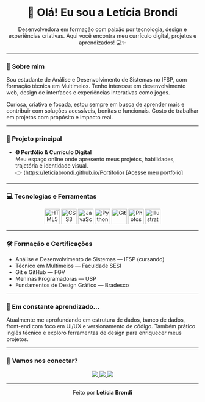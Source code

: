 <h1 align="center">👋 Olá! Eu sou a Letícia Brondi</h1>

<p align="center">Desenvolvedora em formação com paixão por tecnologia, design e experiências criativas. Aqui você encontra meu currículo digital, projetos e aprendizados! 💻✨</p>

---

### 🧭 Sobre mim

Sou estudante de Análise e Desenvolvimento de Sistemas no IFSP, com formação técnica em Multimeios. Tenho interesse em desenvolvimento web, design de interfaces e experiências interativas como jogos.

Curiosa, criativa e focada, estou sempre em busca de aprender mais e contribuir com soluções acessíveis, bonitas e funcionais. Gosto de trabalhar em projetos com propósito e impacto real.

---

### 📌 Projeto principal

- <strong>🌐 Portfólio & Currículo Digital</strong>  
Meu espaço online onde apresento meus projetos, habilidades, trajetória e identidade visual.  
👉 (https://leticiabrondi.github.io/Portifolio) [Acesse meu portfólio]

---

### 💻 Tecnologias e Ferramentas

<div align="center">
  <img src="https://cdn.jsdelivr.net/gh/devicons/devicon/icons/html5/html5-original.svg" height="40" alt="HTML5" />
  <img src="https://cdn.jsdelivr.net/gh/devicons/devicon/icons/css3/css3-original.svg" height="40" alt="CSS3" />
  <img src="https://cdn.jsdelivr.net/gh/devicons/devicon/icons/javascript/javascript-original.svg" height="40" alt="JavaScript"/>
  <img src="https://cdn.jsdelivr.net/gh/devicons/devicon/icons/python/python-original.svg" height="40" alt="Python"/>
  <img src="https://cdn.jsdelivr.net/gh/devicons/devicon/icons/git/git-original.svg" height="40" alt="Git"/>
  <img src="https://cdn.jsdelivr.net/gh/devicons/devicon/icons/photoshop/photoshop-plain.svg" height="40" alt="Photoshop"/>
  <img src="https://cdn.jsdelivr.net/gh/devicons/devicon/icons/illustrator/illustrator-plain.svg" height="40" alt="Illustrator"/>
</div>

---

### 🛠️ Formação e Certificações

- Análise e Desenvolvimento de Sistemas — IFSP (cursando)  
- Técnico em Multimeios — Faculdade SESI  
- Git e GitHub — FGV  
- Meninas Programadoras — USP  
- Fundamentos de Design Gráfico — Bradesco  

---

### 🧠 Em constante aprendizado...

Atualmente me aprofundando em estrutura de dados, banco de dados, front-end com foco em UI/UX e versionamento de código. Também prático inglês técnico e exploro ferramentas de design para enriquecer meus projetos.

---

### 🤝 Vamos nos conectar?

<p align="center">
  <a href="https://www.linkedin.com/in/leticiabrondi" target="_blank">
    <img src="https://img.shields.io/badge/LinkedIn-0077B5?style=for-the-badge&logo=linkedin&logoColor=white" />
  </a>
  <a href="https://www.behance.net/leticiabrondi" target="_blank">
    <img src="https://img.shields.io/badge/Behance-1769ff?style=for-the-badge&logo=behance&logoColor=white" />
  </a>
  <a href="mailto:leticia.brondi@outlook.com" target="_blank">
    <img src="https://img.shields.io/badge/Email-333333?style=for-the-badge&logo=minutemailer&logoColor=white" />
  </a>
</p>

---

<p align="center">Feito por <strong>Letícia Brondi</strong></p>
